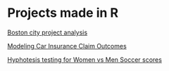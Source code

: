 # Projects made in R

[Boston city project analysis](https://drnursultan.github.io/Data-Analyses-with-R/Boston_project.html "Exploring housing data in Boston")

[Modeling Car Insurance Claim Outcomes](https://drnursultan.github.io/Data-Analyses-with-R/car_insurance_project.html "Predicting car insurance costs")

[Hyphotesis testing for Women vs Men Soccer scores](https://drnursultan.github.io/Data-Analyses-with-R/Soccer_Matches.html "Hypothesis Testint")
